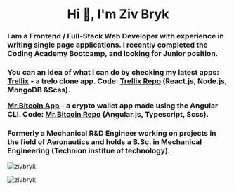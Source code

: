 <h1 align="center">Hi 👋, I'm Ziv Bryk</h1>
<h3 align="left">I am a Frontend / Full-Stack Web Developer with experience in writing single page applications. I recently completed the Coding Academy Bootcamp, and looking for Junior position. </h3>

<h3 align="left">You can an idea of what I can do by checking my latest apps:  
<a href="https://trellix.herokuapp.com/">Trellix</a> - a trelo clone app. Code: <a href="https://github.com/zivbryk/Trellix">Trellix Repo</a> (React.js, Node.js, MongoDB &Scss).

<a href="https://zivbryk.github.io/mister-bitcoin-angular/">Mr.Bitcoin App</a> - a crypto wallet app made using the Angular CLI. Code: <a href="https://github.com/zivbryk/mister-bitcoin-angular">Mr.Bitcoin Repo</a> (Angular.js, Typescript, Scss).</h3>

<h3 align="left">Formerly a Mechanical R&D Engineer working on projects in the field of Aeronautics and holds a B.Sc. in Mechanical Engineering (Technion institue of technology).</h3>

<!--
**zivbryk/zivbryk** is a ✨ _special_ ✨ repository because its `README.md` (this file) appears on your GitHub profile.

🔭 My Latest Project - a Trello Clone Progressive Web App! 

🌱 Technologies I've learned and worled with: React, Vue, Angular, TypeScript, Node.js, Redux, WebSockets, MongoDB, Responsive Scss.

👯 I’m looking for Junior - Frontend / Full-Stack Postions

Keep Learning 🐱‍👤

<h3 align="left">Connect with me:</h3>
<p align="left">
<a href="https://twitter.com/zivbryk" target="blank"><img align="center" src="https://raw.githubusercontent.com/rahuldkjain/github-profile-readme-generator/master/src/images/icons/Social/twitter.svg" alt="zivbryk" height="30" width="40" /></a>
<a href="https://linkedin.com/in/ziv bryk" target="blank"><img align="center" src="https://raw.githubusercontent.com/rahuldkjain/github-profile-readme-generator/master/src/images/icons/Social/linked-in-alt.svg" alt="ziv bryk" height="30" width="40" /></a>
<a href="https://fb.com/ziv bryk" target="blank"><img align="center" src="https://raw.githubusercontent.com/rahuldkjain/github-profile-readme-generator/master/src/images/icons/Social/facebook.svg" alt="ziv bryk" height="30" width="40" /></a>
</p>

<h3 align="left">Languages and Tools:</h3>
<p align="left"> <a href="https://angular.io" target="_blank"> <img src="https://angular.io/assets/images/logos/angular/angular.svg" alt="angular" width="40" height="40"/> </a> <a href="https://www.chartjs.org" target="_blank"> <img src="https://www.chartjs.org/media/logo-title.svg" alt="chartjs" width="40" height="40"/> </a> <a href="https://www.w3schools.com/css/" target="_blank"> <img src="https://raw.githubusercontent.com/devicons/devicon/master/icons/css3/css3-original-wordmark.svg" alt="css3" width="40" height="40"/> </a> <a href="https://git-scm.com/" target="_blank"> <img src="https://www.vectorlogo.zone/logos/git-scm/git-scm-icon.svg" alt="git" width="40" height="40"/> </a> <a href="https://heroku.com" target="_blank"> <img src="https://www.vectorlogo.zone/logos/heroku/heroku-icon.svg" alt="heroku" width="40" height="40"/> </a> <a href="https://www.w3.org/html/" target="_blank"> <img src="https://raw.githubusercontent.com/devicons/devicon/master/icons/html5/html5-original-wordmark.svg" alt="html5" width="40" height="40"/> </a> <a href="https://developer.mozilla.org/en-US/docs/Web/JavaScript" target="_blank"> <img src="https://raw.githubusercontent.com/devicons/devicon/master/icons/javascript/javascript-original.svg" alt="javascript" width="40" height="40"/> </a> <a href="https://www.mongodb.com/" target="_blank"> <img src="https://raw.githubusercontent.com/devicons/devicon/master/icons/mongodb/mongodb-original-wordmark.svg" alt="mongodb" width="40" height="40"/> </a> <a href="https://www.mysql.com/" target="_blank"> <img src="https://raw.githubusercontent.com/devicons/devicon/master/icons/mysql/mysql-original-wordmark.svg" alt="mysql" width="40" height="40"/> </a> <a href="https://nodejs.org" target="_blank"> <img src="https://raw.githubusercontent.com/devicons/devicon/master/icons/nodejs/nodejs-original-wordmark.svg" alt="nodejs" width="40" height="40"/> </a> <a href="https://reactjs.org/" target="_blank"> <img src="https://raw.githubusercontent.com/devicons/devicon/master/icons/react/react-original-wordmark.svg" alt="react" width="40" height="40"/> </a> <a href="https://redux.js.org" target="_blank"> <img src="https://raw.githubusercontent.com/devicons/devicon/master/icons/redux/redux-original.svg" alt="redux" width="40" height="40"/> </a> <a href="https://sass-lang.com" target="_blank"> <img src="https://raw.githubusercontent.com/devicons/devicon/master/icons/sass/sass-original.svg" alt="sass" width="40" height="40"/> </a> <a href="https://www.typescriptlang.org/" target="_blank"> <img src="https://raw.githubusercontent.com/devicons/devicon/master/icons/typescript/typescript-original.svg" alt="typescript" width="40" height="40"/> </a> <a href="https://vuejs.org/" target="_blank"> <img src="https://raw.githubusercontent.com/devicons/devicon/master/icons/vuejs/vuejs-original-wordmark.svg" alt="vuejs" width="40" height="40"/> </a> </p>

<p align="left"> <img src="https://komarev.com/ghpvc/?username=zivbryk&label=Profile%20views&color=0e75b6&style=flat" alt="zivbryk" /> </p>

<!-- <p><img align="left" src="https://github-readme-stats.vercel.app/api/top-langs?username=zivbryk&show_icons=true&locale=en&layout=compact" alt="zivbryk" /></p> -->

<p><img align="center" src="https://github-readme-stats.vercel.app/api?username=zivbryk&show_icons=true&locale=en" alt="zivbryk" /></p>

<p><img align="center" src="https://github-readme-streak-stats.herokuapp.com/?user=zivbryk&" alt="zivbryk" /></p>

